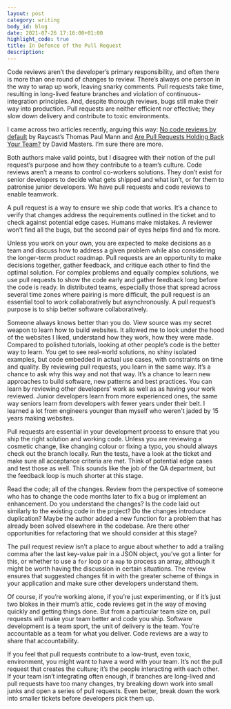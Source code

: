```yaml
---
layout: post
category: writing
body_id: blog
date: 2021-07-26 17:16:00+01:00
highlight_code: true
title: In Defence of the Pull Request
description: 
---
```


Code reviews aren’t the developer’s primary responsibility, and often there is more than one round of changes to review. There’s always one person in the way to wrap up work, leaving snarky comments. Pull requests take time, resulting in long-lived feature branches and violation of continuous-integration principles. And, despite thorough reviews, bugs still make their way into production. Pull requests are neither efficient nor effective; they slow down delivery and contribute to toxic environments. 

I came across two articles recently, arguing this way: [No code reviews by default](https://raycast.com/blog/no-code-reviews-by-default/)  by Raycast’s Thomas Paul Mann and [Are Pull Requests Holding Back Your Team?](https://betterprogramming.pub/are-pull-requests-holding-back-your-team-e8aec48986c2) by David Masters. I’m sure there are more. 

Both authors make valid points, but I disagree with their notion of the pull request’s purpose and how they contribute to a team’s culture. Code reviews aren’t a means to control co-workers solutions. They don’t exist for senior developers to decide what gets shipped and what isn’t, or for them to patronise junior developers. We have pull requests and code reviews to enable teamwork. 

A pull request is a way to ensure we ship code that works. It’s a chance to verify that changes address the requirements outlined in the ticket and to check against potential edge cases. Humans make mistakes. A reviewer won’t find all the bugs, but the second pair of eyes helps find and fix more.

Unless you work on your own, you are expected to make decisions as a team and discuss how to address a given problem while also considering the longer-term product roadmap. Pull requests are an opportunity to make decisions together, gather feedback, and critique each other to find the optimal solution. For complex problems and equally complex solutions, we use pull requests to show the code early and gather feedback long before the code is ready. In distributed teams, especially those that spread across several time zones where pairing is more difficult, the pull request is an essential tool to work collaboratively but asynchronously. A pull request’s purpose is to ship better software collaboratively. 

Someone always knows better than you do. View source was my secret weapon to learn how to build websites. It allowed me to look under the hood of the websites I liked, understand how they work, how they were made. Compared to polished tutorials, looking at other people’s code is the better way to learn. You get to see real-world solutions, no shiny isolated examples, but code embedded in actual use cases, with constraints on time and quality. By reviewing pull requests, you learn in the same way. It’s a chance to ask why this way and not that way. It’s a chance to learn new approaches to build software, new patterns and best practices. You can learn by reviewing other developers’ work as well as as having your work reviewed. Junior developers learn from more experienced ones, the same way seniors learn from developers with fewer years under their belt. I learned a lot from engineers younger than myself who weren't jaded by 15 years making websites.

Pull requests are essential in your development process to ensure that you ship the right solution and working code. Unless you are reviewing a cosmetic change, like changing colour or fixing a typo, you should always check out the branch locally. Run the tests, have a look at the ticket and make sure all acceptance criteria are met. Think of potential edge cases and test those as well. This sounds like the job of the QA department, but the feedback loop is much shorter at this stage. 

Read the code; all of the changes. Review from the perspective of someone who has to change the code months later to fix a bug or implement an enhancement. Do you understand the changes? Is the code laid out similarly to the existing code in the project? Do the changes introduce duplication? Maybe the author added a new function for a problem that has already been solved elsewhere in the codebase. Are there other opportunities for refactoring that we should consider at this stage?

The pull request review isn’t a place to argue about whether to add a trailing comma after the last key-value pair in a JSON object, you’ve got a linter for this, or whether to use a `for` loop or a `map` to process an array, although it might be worth having the discussion in certain situations. The review ensures that suggested changes fit in with the greater scheme of things in your application and make sure other developers understand them. 

Of course, if you’re working alone, if you’re just experimenting, or if it’s just two blokes in their mum’s attic, code reviews get in the way of moving quickly and getting things done. But from a particular team size on, pull requests will make your team better and code you ship. Software development is a team sport, the unit of delivery is the team. You’re accountable as a team for what you deliver. Code reviews are a way to share that accountability.

If you feel that pull requests contribute to a low-trust, even toxic, environment, you might want to have a word with your team. It’s not the pull request that creates the culture; it’s the people interacting with each other. If your team isn’t integrating often enough, if branches are long-lived and pull requests have too many changes, try breaking down work into small junks and open a series of pull requests. Even better, break down the work into smaller tickets before developers pick them up. 